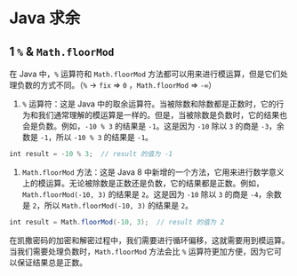 # Java 求余

## 1 `%` & `Math.floorMod`

在 Java 中，`%` 运算符和 `Math.floorMod` 方法都可以用来进行模运算，但是它们处理负数的方式不同。（`%` -> `fix` => `0` ，`Math.floorMod` => `-∞`）

1. `%` 运算符：这是 Java 中的取余运算符。当被除数和除数都是正数时，它的行为和我们通常理解的模运算是一样的。但是，当被除数是负数时，它的结果也会是负数。例如，`-10 % 3` 的结果是 `-1`。这是因为 `-10` 除以 `3` 的商是 `-3`，余数是 `-1`，所以 `-10 % 3` 的结果是 `-1`。

```java
int result = -10 % 3;  // result 的值为 -1
```

1. `Math.floorMod` 方法：这是 Java 8 中新增的一个方法，它用来进行数学意义上的模运算。无论被除数是正数还是负数，它的结果都是正数。例如，`Math.floorMod(-10, 3)` 的结果是 `2`。这是因为 `-10` 除以 `3` 的商是 `-4`，余数是 `2`，所以 `Math.floorMod(-10, 3)` 的结果是 `2`。

```java
int result = Math.floorMod(-10, 3);  // result 的值为 2
```

在凯撒密码的加密和解密过程中，我们需要进行循环偏移，这就需要用到模运算。当我们需要处理负数时，`Math.floorMod` 方法会比 `%` 运算符更加方便，因为它可以保证结果总是正数。

